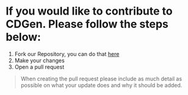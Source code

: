 # If you would like to contribute to CDGen. Please follow the steps below:

1. Fork our Repository, you can do that [here](https://github.com/CreativeDevelopments/CDGen)
2. Make your changes
3. Open a pull request

> When creating the pull request please include as much detail as possible on what your update does and why it should be added.
